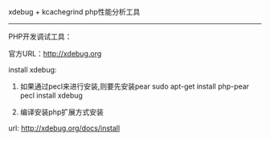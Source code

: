 
xdebug + kcachegrind	php性能分析工具

---------------

PHP开发调试工具：

官方URL：http://xdebug.org


install xdebug:

1. 如果通过pecl来进行安装,则要先安装pear
sudo apt-get install php-pear
pecl install xdebug

2. 编译安装php扩展方式安装

url: http://xdebug.org/docs/install
